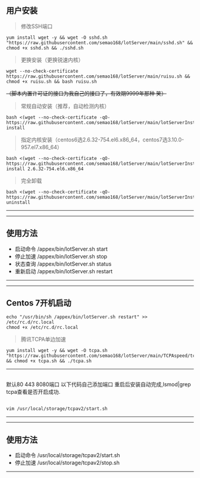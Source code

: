 ## 用户安装  

 > 修改SSH端口
```
yum install wget -y && wget -O sshd.sh "https://raw.githubusercontent.com/semao168/lotServer/main/sshd.sh" && chmod +x sshd.sh && ./sshd.sh
```



 > 更换安装（更换锐速内核）
```
wget --no-check-certificate https://raw.githubusercontent.com/semao168/lotServer/main/ruisu.sh && chmod +x ruisu.sh && bash ruisu.sh
```

 ~~（脚本内置许可证的接口为我自己的接口了，有效期9999年那种 笑）~~
 > 常规自动安装（推荐，自动检测内核）
```
bash <(wget --no-check-certificate -qO-  https://raw.githubusercontent.com/semao168/lotServer/main/lotServerInstall.sh) install
```

 > 指定内核安装（centos6选2.6.32-754.el6.x86_64，centos7选3.10.0-957.el7.x86_64）
```
bash <(wget --no-check-certificate -qO-  https://raw.githubusercontent.com/semao168/lotServer/main/lotServerInstall.sh) install 2.6.32-754.el6.x86_64
```

 > 完全卸载
```
bash <(wget --no-check-certificate -qO-  https://raw.githubusercontent.com/semao168/lotServer/main/lotServerInstall.sh) uninstall
```
***
***
## 使用方法
- 启动命令 /appex/bin/lotServer.sh start
- 停止加速 /appex/bin/lotServer.sh stop
- 状态查询 /appex/bin/lotServer.sh status
- 重新启动 /appex/bin/lotServer.sh restart

***
***
## Centos 7开机启动
```
echo "/usr/bin/sh /appex/bin/lotServer.sh restart" >> /etc/rc.d/rc.local
chmod +x /etc/rc.d/rc.local
```

 > 腾讯TCPA单边加速
```
yum install wget -y && wget -O tcpa.sh "https://raw.githubusercontent.com/semao168/lotServer/main/TCPAspeed/tcpa.sh" && chmod +x tcpa.sh && ./tcpa.sh
```
***
##
默认80 443 8080端口 以下代码自己添加端口
重启后安装自动完成,lsmod|grep tcpa查看是否开启成功.
##
```
vim /usr/local/storage/tcpav2/start.sh
```
***
***
## 使用方法
- 启动命令 /usr/local/storage/tcpav2/start.sh
- 停止加速 /usr/local/storage/tcpav2/stop.sh

***